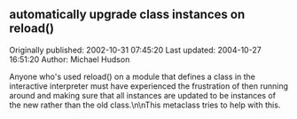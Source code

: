 ## automatically upgrade class instances on reload()

Originally published: 2002-10-31 07:45:20
Last updated: 2004-10-27 16:51:20
Author: Michael Hudson

Anyone who's used reload() on a module that defines a class in the interactive interpreter must have experienced the frustration of then running around and making sure that all instances are updated to be instances of the new rather than the old class.\n\nThis metaclass tries to help with this.